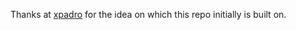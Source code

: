 Thanks at [xpadro](https://github.com/xpadro/java8) for the idea on which this repo initially is built on.